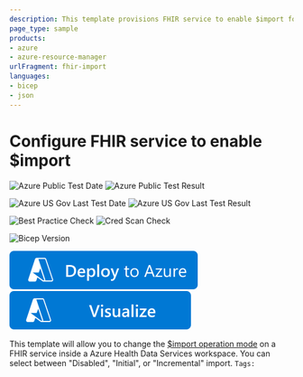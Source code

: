 ```yaml
---
description: This template provisions FHIR service to enable $import for initial data loading
page_type: sample
products:
- azure
- azure-resource-manager
urlFragment: fhir-import
languages:
- bicep
- json
---
```

# Configure FHIR service to enable $import

![Azure Public Test Date](https://azurequickstartsservice.blob.core.windows.net/badges/quickstarts/microsoft.healthcareapis/fhir-import/PublicLastTestDate.svg)
![Azure Public Test Result](https://azurequickstartsservice.blob.core.windows.net/badges/quickstarts/microsoft.healthcareapis/fhir-import/PublicDeployment.svg)

![Azure US Gov Last Test Date](https://azurequickstartsservice.blob.core.windows.net/badges/quickstarts/microsoft.healthcareapis/fhir-import/FairfaxLastTestDate.svg)
![Azure US Gov Last Test Result](https://azurequickstartsservice.blob.core.windows.net/badges/quickstarts/microsoft.healthcareapis/fhir-import/FairfaxDeployment.svg)

![Best Practice Check](https://azurequickstartsservice.blob.core.windows.net/badges/quickstarts/microsoft.healthcareapis/fhir-import/BestPracticeResult.svg)
![Cred Scan Check](https://azurequickstartsservice.blob.core.windows.net/badges/quickstarts/microsoft.healthcareapis/fhir-import/CredScanResult.svg)

![Bicep Version](https://azurequickstartsservice.blob.core.windows.net/badges/quickstarts/microsoft.healthcareapis/fhir-import/BicepVersion.svg)

[![Deploy To Azure](https://raw.githubusercontent.com/Azure/azure-quickstart-templates/master/1-CONTRIBUTION-GUIDE/images/deploytoazure.svg?sanitize=true)](https://portal.azure.com/#create/Microsoft.Template/uri/https%3A%2F%2Fraw.githubusercontent.com%2FAzure%2Fazure-quickstart-templates%2Fmaster%2Fquickstarts%2Fmicrosoft.healthcareapis%2Ffhir-import%2Fazuredeploy.json)
[![Visualize](https://raw.githubusercontent.com/Azure/azure-quickstart-templates/master/1-CONTRIBUTION-GUIDE/images/visualizebutton.svg?sanitize=true)](http://armviz.io/#/?load=https%3A%2F%2Fraw.githubusercontent.com%2FAzure%2Fazure-quickstart-templates%2Fmaster%2Fquickstarts%2Fmicrosoft.healthcareapis%2Ffhir-import%2Fazuredeploy.json)

This template will allow you to change the [$import operation mode](https://docs.microsoft.com/azure/healthcare-apis/fhir/import-data) on a FHIR service inside a Azure Health Data Services workspace. You can select between "Disabled", "Initial", or "Incremental" import.
`Tags: `